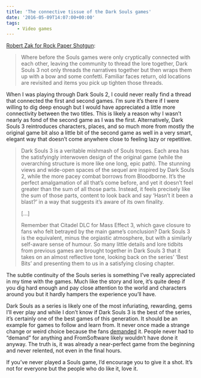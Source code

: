 ```yaml
---
title: 'The connective tissue of the Dark Souls games'
date: '2016-05-09T14:07:00+00:00'
tags:
    - Video games
---
```


[Robert Zak for Rock Paper Shotgun](https://www.rockpapershotgun.com/2016/04/25/dark-souls-iii-trilogy-ending/):

> Where before the Souls games were only cryptically connected with each other, leaving the community to thread the lore together, Dark Souls 3 not only threads the narratives together but then wraps them up with a bow and some confetti. Familiar faces return, old locations are revisited and items you pick up tighten those threads.

When I was playing through Dark Souls 2, I could never really find a thread that connected the first and second games. I’m sure it’s there if I were willing to dig deep enough but I would have appreciated a little more connectivity between the two titles. This is likely a reason why I wasn’t nearly as fond of the second game as I was the first. Alternatively, Dark Souls 3 reintroduces characters, places, and so much more from mostly the original game bit also a little bit of the second game as well in a very smart, elegant way that doesn’t come anywhere close to feeling lazy or repetitive.

> Dark Souls 3 is a veritable mishmash of Souls tropes. Each area has the satisfyingly interwoven design of the original game (while the overarching structure is more like one long, epic path). The stunning views and wide-open spaces of the sequel are inspired by Dark Souls 2, while the more pacey combat borrows from Bloodborne. It’s the perfect amalgamation of all that’s come before, and yet it doesn’t feel greater than the sum of all those parts. Instead, it feels precisely like the sum of those parts, content to look back and say ‘Hasn’t it been a blast?’ in a way that suggests it’s aware of its own finality.
> 
> \[…\]
> 
> Remember that Citadel DLC for Mass Effect 3, which gave closure to fans who felt betrayed by the main game’s conclusion? Dark Souls 3 is the equivalent, minus the orgiastic atmosphere, but with a similarly self-aware sense of humour. So many little details and lore tidbits from previous games are brought together in Dark Souls 3 that it takes on an almost reflective tone, looking back on the series’ ‘Best Bits’ and presenting them to us in a satisfying closing chapter.

The subtle continuity of the Souls series is something I’ve really appreciated in my time with the games. Much like the story and lore, it’s quite deep if you dig hard enough and pay close attention to the world and characters around you but it hardly hampers the experience you’ll have.

Dark Souls as a series is likely one of the most infuriating, rewarding, gems I’ll ever play and while I don’t know if Dark Souls 3 is the best of the series, it’s certainly one of the best games of this generation. It should be an example for games to follow and learn from. It never once made a strange change or weird choice because the fans [demanded](http://www.techspot.com/news/64729-activision-responds-call-duty-fans-negative-response-infinite.html) it. People never had to “demand” for anything and FromSoftware likely wouldn’t have done it anyway. The truth is, it was already a near-perfect game from the beginning and never relented, not even in the final hours.

If you’ve never played a Souls game, I’d encourage you to give it a shot. It’s not for everyone but the people who do like it, love it.